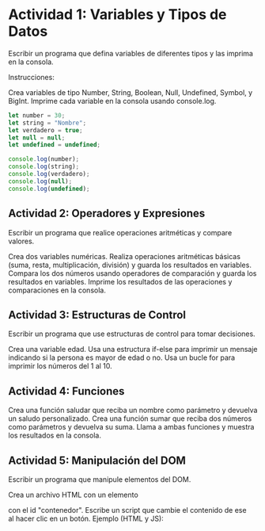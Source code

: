 
# Actividad 1: Variables y Tipos de Datos

Escribir un programa que defina variables de diferentes tipos y las imprima en la consola.

Instrucciones:

Crea variables de tipo Number, String, Boolean, Null, Undefined, Symbol, y BigInt.
Imprime cada variable en la consola usando console.log.


```js
let number = 30;
let string = "Nombre";
let verdadero = true;
let null = null;
let undefined = undefined;

console.log(number);
console.log(string);
console.log(verdadero);
console.log(null);
console.log(undefined);

```


## Actividad 2: Operadores y Expresiones

Escribir un programa que realice operaciones aritméticas y compare valores.

Crea dos variables numéricas.
Realiza operaciones aritméticas básicas (suma, resta, multiplicación, división) y guarda los resultados en variables.
Compara los dos números usando operadores de comparación y guarda los resultados en variables.
Imprime los resultados de las operaciones y comparaciones en la consola.




## Actividad 3: Estructuras de Control
Escribir un programa que use estructuras de control para tomar decisiones.

Crea una variable edad.
Usa una estructura if-else para imprimir un mensaje indicando si la persona es mayor de edad o no.
Usa un bucle for para imprimir los números del 1 al 10.




## Actividad 4: Funciones

Crea una función saludar que reciba un nombre como parámetro y devuelva un saludo personalizado.
Crea una función sumar que reciba dos números como parámetros y devuelva su suma.
Llama a ambas funciones y muestra los resultados en la consola.


## Actividad 5: Manipulación del DOM

Escribir un programa que manipule elementos del DOM.

Crea un archivo HTML con un elemento <div> con el id "contenedor".
Escribe un script que cambie el contenido de ese <div> al hacer clic en un botón.
Ejemplo (HTML y JS):